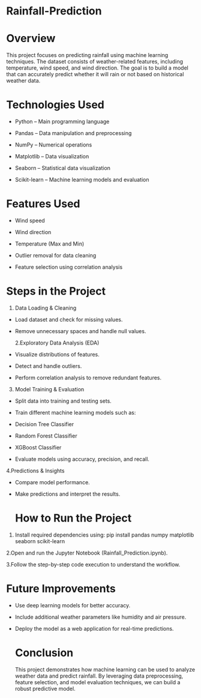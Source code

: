 # Rainfall-Prediction

# Overview

This project focuses on predicting rainfall using machine learning techniques. The dataset consists of weather-related features, including temperature, wind speed, and wind direction. The goal is to build a model that can accurately predict whether it will rain or not based on historical weather data.

# Technologies Used

- Python – Main programming language

- Pandas – Data manipulation and preprocessing

- NumPy – Numerical operations

- Matplotlib – Data visualization

- Seaborn – Statistical data visualization

- Scikit-learn – Machine learning models and evaluation


 # Features Used

- Wind speed

- Wind direction

- Temperature (Max and Min)

- Outlier removal for data cleaning

- Feature selection using correlation analysis

# Steps in the Project

1. Data Loading & Cleaning
- Load dataset and check for missing values.
- Remove unnecessary spaces and handle null values.

  2.Exploratory Data Analysis (EDA)

- Visualize distributions of features.

- Detect and handle outliers.

- Perform correlation analysis to remove redundant features.

3.  Model Training & Evaluation

- Split data into training and testing sets.

- Train different machine learning models such as:

- Decision Tree Classifier

- Random Forest Classifier

- XGBoost Classifier

- Evaluate models using accuracy, precision, and recall.

4.Predictions & Insights

- Compare model performance.

- Make predictions and interpret the results.

  # How to Run the Project

1. Install required dependencies using:
   pip install pandas numpy matplotlib seaborn scikit-learn

2.Open and run the Jupyter Notebook (Rainfall_Prediction.ipynb).

3.Follow the step-by-step code execution to understand the workflow.

# Future Improvements

- Use deep learning models for better accuracy.

- Include additional weather parameters like humidity and air pressure.

- Deploy the model as a web application for real-time predictions.

  # Conclusion

  This project demonstrates how machine learning can be used to analyze weather data and predict rainfall. By leveraging data preprocessing, feature selection, and model evaluation techniques, we can build a robust predictive model.






